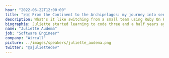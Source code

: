 ```yaml
---
hour: "2022-06-22T12:00:00"
title: "🇫🇷 From the Continent to the Archipelagos: my journey into serverless"
description: What's it like switching from a small team using Ruby On Rails to a Big Company split into multiple tech teams keen on AWS and microservices when you have no engineer background ? This sounds like a big jump into the Ocean and I'm sharing the map I drew to navigate these troubled waters !
biographie: Juliette started learning to code three and a half years ago in a bootcamp. Before that she trained in political sciences and worked for a non-profit organization leading musical activities in schools. She found a new career vocation in her tech journey and she's in for a ride ! She's volunteering at Women On Rails to encourage and help women in their journey into tech ! Apart from code she likes reading, writing, DIY and recently got her hands on Legos.
name: "Juliette Audema"
job: "Software Engineer"
company: "Aircall"
picture: ../images/speakers/juliette_audema.png
twitter: "@ajuliettedev"
---
```


